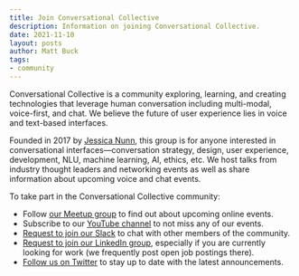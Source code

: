 ```yaml
---
title: Join Conversational Collective
description: Information on joining Conversational Collective.
date: 2021-11-10
layout: posts
author: Matt Buck
tags:
- community
---
```


Conversational Collective is a community exploring, learning, and creating technologies that leverage human conversation including multi-modal, voice-first, and chat. We believe the future of user experience lies in voice and text-based interfaces.

Founded in 2017 by <a href="https://www.linkedin.com/in/bauerhorst/" target="_blank">Jessica Nunn</a>, this group is for anyone interested in conversational interfaces—conversation strategy, design, user experience, development, NLU, machine learning, AI, ethics, etc. We host talks from industry thought leaders and networking events as well as share information about upcoming voice and chat events.

To take part in the Conversational Collective community:

* Follow <a href="https://www.meetup.com/ConvoCollective/" target="_blank">our Meetup group</a> to find out about upcoming online events. 
* Subscribe to our <a href="https://forms.clickup.com/f/a3jv0-1300/T0T10650YMZJSZYWKG" target="_blank">YouTube channel</a> to not miss any of our events. 
* <a href="https://forms.clickup.com/f/a3jv0-1300/T0T10650YMZJSZYWKG" target="_blank">Request to join our Slack</a> to chat with other members of the community.
* <a href="https://www.linkedin.com/groups/12333917/" target="_blank">Request to join our LinkedIn group</a>, especially if you are currently looking for work (we frequently post open job postings there).
* <a href="https://twitter.com/ConvoCollective/" target="_blank">Follow us on Twitter</a> to stay up to date with the latest announcements.





